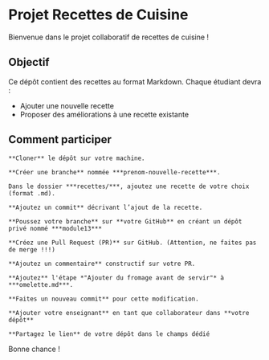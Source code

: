 #  Projet Recettes de Cuisine

Bienvenue dans le projet collaboratif de recettes de cuisine !

## Objectif

Ce dépôt contient des recettes au format Markdown. Chaque étudiant devra :
- Ajouter une nouvelle recette
- Proposer des améliorations à une recette existante


## Comment participer


    **Cloner** le dépôt sur votre machine.

    **Créer une branche** nommée ***prenom-nouvelle-recette***.

    Dans le dossier ***recettes/***, ajoutez une recette de votre choix (format .md).

    **Ajoutez un commit** décrivant l’ajout de la recette.

    **Poussez votre branche** sur **votre GitHub** en créant un dépôt privé nommé ***module13***

    **Créez une Pull Request (PR)** sur GitHub. (Attention, ne faites pas de merge !!!)

    **Ajoutez un commentaire** constructif sur votre PR. 

    **Ajoutez** l'étape *"Ajouter du fromage avant de servir"* à ***omelette.md***. 

    **Faites un nouveau commit** pour cette modification.

    **Ajouter votre enseignant** en tant que collaborateur dans **votre dépôt**

    **Partagez le lien** de votre dépôt dans le champs dédié

Bonne chance !
